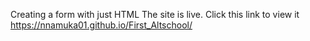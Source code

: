 Creating a form with just HTML
The site is live. Click this link to view it https://nnamuka01.github.io/First_Altschool/
